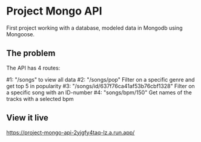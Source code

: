 # Project Mongo API

First project working with a database, modeled data in Mongodb using Mongoose. 

## The problem

The API has 4 routes:

#1: "/songs" to view all data
#2: "/songs/pop" Filter on a specific genre and get top 5 in popularity
#3: "/songs/id/637f76ca41af53b76cbf1328" Filter on a specific song with an ID-number
#4: "songs/bpm/150"  Get names of the tracks with a selected bpm

## View it live

https://project-mongo-api-2yjgfy4taq-lz.a.run.app/
